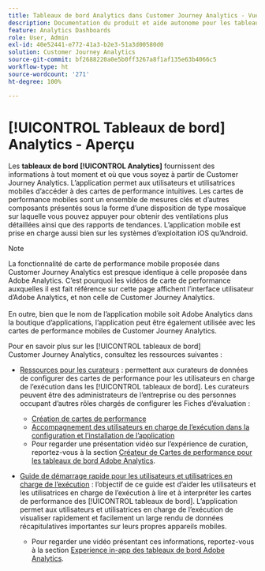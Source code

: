 ```yaml
---
title: Tableaux de bord Analytics dans Customer Journey Analytics - Vue d’ensemble
description: Documentation du produit et aide autonome pour les tableaux de bord Analytics ou les cartes de performance mobiles.
feature: Analytics Dashboards
role: User, Admin
exl-id: 40e52441-e772-41a3-b2e3-51a3d00580d0
solution: Customer Journey Analytics
source-git-commit: bf2688220a0e5b0ff3267a8f1af135e63b4066c5
workflow-type: ht
source-wordcount: '271'
ht-degree: 100%

---
```


# [!UICONTROL Tableaux de bord] Analytics - Aperçu

Les **tableaux de bord [!UICONTROL Analytics]** fournissent des informations à tout moment et où que vous soyez à partir de Customer Journey Analytics. L’application permet aux utilisateurs et utilisatrices mobiles d’accéder à des cartes de performance intuitives. Les cartes de performance mobiles sont un ensemble de mesures clés et d’autres composants présentés sous la forme d’une disposition de type mosaïque sur laquelle vous pouvez appuyer pour obtenir des ventilations plus détaillées ainsi que des rapports de tendances. L’application mobile est prise en charge aussi bien sur les systèmes d’exploitation iOS qu’Android.

>[!NOTE]
>
>La fonctionnalité de carte de performance mobile proposée dans Customer Journey Analytics est presque identique à celle proposée dans Adobe Analytics. C’est pourquoi les vidéos de carte de performance auxquelles il est fait référence sur cette page affichent l’interface utilisateur d’Adobe Analytics, et non celle de Customer Journey Analytics. <br/><br/>En outre, bien que le nom de l’application mobile soit Adobe Analytics dans la boutique d’applications, l’application peut être également utilisée avec les cartes de performance mobiles de Customer Journey Analytics.

Pour en savoir plus sur les [!UICONTROL tableaux de bord] Customer Journey Analytics, consultez les ressources suivantes :

* [Ressources pour les curateurs](/help/mobile-app/curator.md) : permettent aux curateurs de données de configurer des cartes de performance pour les utilisateurs en charge de lʼexécution dans les [!UICONTROL tableaux de bord]. Les curateurs peuvent être des administrateurs de l’entreprise ou des personnes occupant d’autres rôles chargés de configurer les Fiches d’évaluation :

   * [Création de cartes de performance](/help/mobile-app/create-scorecard.md)
   * [Accompagnement des utilisateurs en charge de lʼexécution dans la configuration et lʼinstallation de lʼapplication](/help/mobile-app/set-up-execs.md)
   * Pour regarder une présentation vidéo sur lʼexpérience de curation, reportez-vous à la section [Créateur de Cartes de performance pour les tableaux de bord Adobe Analytics](https://experienceleague.adobe.com/docs/analytics-learn/tutorials/additional-tools/analytics-dashboards/adobe-analytics-dashboards-scorecard-builder.html?lang=fr).


* [Guide de démarrage rapide pour les utilisateurs et utilisatrices en charge de l’exécution](/help/mobile-app/executive.md) : l’objectif de ce guide est d’aider les utilisateurs et les utilisatrices en charge de l’exécution à lire et à interpréter les cartes de performance des [!UICONTROL tableaux de bord]. L’application permet aux utilisateurs et utilisatrices en charge de l’exécution de visualiser rapidement et facilement un large rendu de données récapitulatives importantes sur leurs propres appareils mobiles.

   * Pour regarder une vidéo présentant ces informations, reportez-vous à la section [Experience in-app des tableaux de bord Adobe Analytics](https://experienceleague.adobe.com/docs/analytics-learn/tutorials/additional-tools/analytics-dashboards/adobe-analytics-dashboards-in-app-experience.html?lang=fr).

